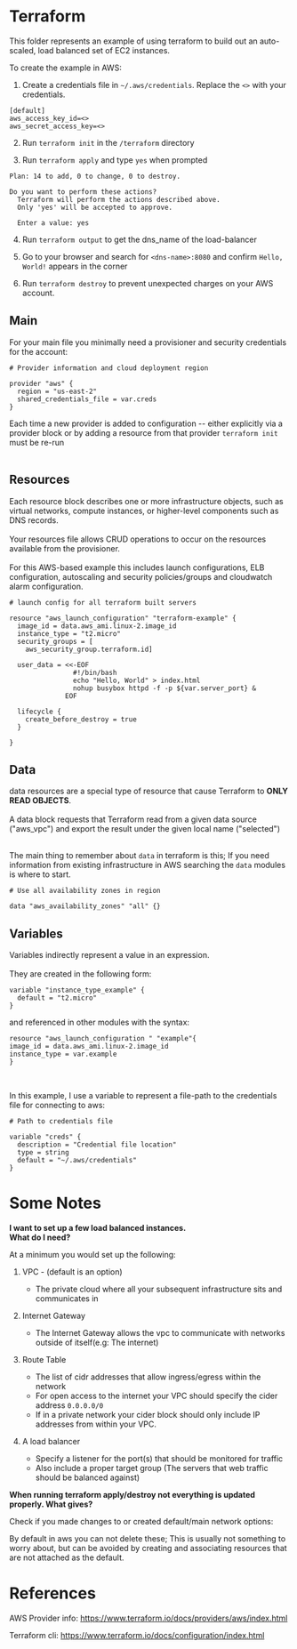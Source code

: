 # Terraform

This folder represents an example of using terraform to build out 
an auto-scaled, load balanced set of EC2 instances.<br> 

To create the example in AWS: 

1. Create a credentials file in `~/.aws/credentials`. Replace the `<>` with your credentials. 
```shell script
[default]
aws_access_key_id=<>
aws_secret_access_key=<>
``` 

2. Run `terraform init` in the `/terraform` directory

3. Run `terraform apply` and type `yes` when prompted

```
Plan: 14 to add, 0 to change, 0 to destroy.

Do you want to perform these actions?
  Terraform will perform the actions described above.
  Only 'yes' will be accepted to approve.

  Enter a value: yes
```

4. Run `terraform output` to get the dns_name of the load-balancer

5. Go to your browser and search for `<dns-name>:8080` and confirm `Hello, World!` appears in the corner

6. Run `terraform destroy` to prevent unexpected charges on your AWS account.

## Main

For your main file you minimally need a provisioner and security credentials for the account:
```hcl-terraform
# Provider information and cloud deployment region

provider "aws" {
  region = "us-east-2"
  shared_credentials_file = var.creds
}
```
Each time a new provider is added to configuration -- either explicitly via a provider block 
or by adding a resource from that provider `terraform init` must be re-run<br><br>


## Resources
Each resource block describes one or more infrastructure objects, such as virtual networks, compute instances, or higher-level components such as DNS records. <br><br>
Your resources file allows CRUD operations to occur on the resources available from the provisioner.<br><br>
For this AWS-based example this includes launch configurations, ELB configuration, autoscaling and security policies/groups and cloudwatch alarm configuration. 
```hcl-terraform
# launch config for all terraform built servers

resource "aws_launch_configuration" "terraform-example" {
  image_id = data.aws_ami.linux-2.image_id
  instance_type = "t2.micro"
  security_groups = [
    aws_security_group.terraform.id]

  user_data = <<-EOF
                #!/bin/bash
                echo "Hello, World" > index.html
                nohup busybox httpd -f -p ${var.server_port} &
              EOF

  lifecycle {
    create_before_destroy = true
  }

}
```

## Data
data resources are a special type of resource that cause Terraform to **ONLY READ OBJECTS**.<br>  
A data block requests that Terraform read from a given data source ("aws_vpc") and export the result under the given local name ("selected")
<br><br>

The main thing to remember about `data` in terraform is this; If you need information from existing infrastructure in 
AWS searching the `data` modules is where to start.  
```hcl-terraform
# Use all availability zones in region

data "aws_availability_zones" "all" {}

```

## Variables
Variables indirectly represent a value in an expression.
<br><br>They are created in the following form:
```hcl-terraform
variable "instance_type_example" {
  default = "t2.micro"
}
```

and referenced in other modules with the syntax: 

```hcl-terraform
resource "aws_launch_configuration " "example"{
image_id = data.aws_ami.linux-2.image_id
instance_type = var.example
}
```
<br>

In this example, I use a variable to represent a file-path to the credentials file for 
connecting to aws:

```hcl-terraform
# Path to credentials file

variable "creds" {
  description = "Credential file location"
  type = string
  default = "~/.aws/credentials"
}
```

# Some Notes
**I want to set up a few load balanced instances. <br> What do I need?**

At a minimum you would set up the following:
1. VPC - (default is an option)
    - The private cloud where all your subsequent infrastructure sits and communicates in
    
2. Internet Gateway
    - The Internet Gateway allows the vpc to communicate with networks outside of itself(e.g: The internet)<br>
    
3. Route Table
    - The list of cidr addresses that allow ingress/egress within the network
    - For open access to the internet your VPC should specify the cider address `0.0.0.0/0`
    - If in a private network your cider block 
    should only include IP addresses from within your VPC. 
    
4. A load balancer 
    - Specify a listener for the port(s) that should be monitored for traffic
    - Also include a proper target group (The servers that web traffic should be balanced against)
     

**When running terraform apply/destroy not everything is updated properly. What gives?**
  
Check if you made changes to or created default/main network options:  

By default in aws you can not delete these; This is usually not something to worry about, 
but can be avoided by creating and associating resources that are not attached as the default.
    
    
# References

AWS Provider info: https://www.terraform.io/docs/providers/aws/index.html

Terraform cli: https://www.terraform.io/docs/configuration/index.html